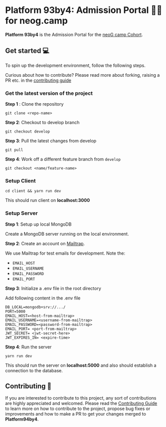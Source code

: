 # **Platform 93by4**: Admission Portal 👨‍💻 for **neog.camp**

**Platform 93by4** is the Admission Portal for the [neoG camp Cohort](neog.camp).

## Get started 💻

To spin up the development environment, follow the following steps.

Curious about how to contribute? Please read more about forking, raising a PR etc. in the [contributing guide](/CONTRIBUTING.md)

### **Get the latest version of the project**

**Step 1** : Clone the repository

```
git clone <repo-name>
```

**Step 2**: Checkout to develop branch

```
git checkout develop
```

**Step 3**: Pull the latest changes from develop

```
git pull
```

**Step 4**: Work off a different feature branch from `develop`

```
git checkout <name/feature-name>
```

### **Setup Client**

```
cd client && yarn run dev
```

This should run client on **localhost:3000**

### **Setup Server**

**Step 1**: Setup up local MongoDB

Create a MongoDB server running on the local environment.

**Step 2**: Create an account on [Mailtrap](mailtrap.io).

We use Mailtrap for test emails for development. Note the:

- `EMAIL_HOST`
- `EMAIL_USERNAME`
- `EMAIL_PASSWORD`
- `EMAIL_PORT`

**Step 3**: Initialize a .env file in the root directory

Add following content in the .env file

```
DB_LOCAL=mongodb+srv://.../
PORT=5000
EMAIL_HOST=<host-from-mailtrap>
EMAIL_USERNAME=<username-from-mailtrap>
EMAIL_PASSWORD=<password-from-mailtrap>
EMAIL_PORT= <port-from-mailtrap>
JWT_SECRET= <jwt-secret-here>
JWT_EXPIRES_IN= <expire-time>
```

**Step 4**: Run the server

```
yarn run dev
```

This should run the server on **localhost:5000** and also should establish a connection to the database.

## Contributing 💖

If you are interested to contribute to this project, any sort of contributions are highly appreciated and welcomed. Please read the [Contributing Guide](/CONTRIBUTING.md) to learn more on how to contribute to the project, propose bug fixes or improvements and how to make a PR to get your changes merged to **Platform94by4**.
